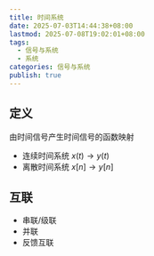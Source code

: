 ```yaml
---
title: 时间系统
date: 2025-07-03T14:44:38+08:00
lastmod: 2025-07-08T19:02:01+08:00
tags:
  - 信号与系统
  - 系统
categories: 信号与系统
publish: true
---
```


## 定义

由时间信号产生时间信号的函数映射

- 连续时间系统 $x(t)\to y(t)$
- 离散时间系统 $x[n]\to y[n]$

## 互联

- 串联/级联
- 并联
- 反馈互联

